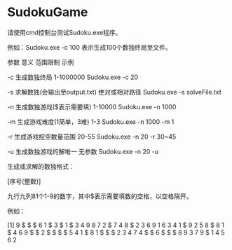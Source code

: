 # SudokuGame

请使用cmd控制台测试Sudoku.exe程序。

例如：Sudoku.exe -c 100 表示生成100个数独终局至文件。

参数         意义                                        范围限制                                     示例

-c        生成数独终局                             1-1000000                          Sudoku.exe -c 20

-s        求解数独(会输出至output.txt) 绝对或相对路径                  Sudoku.exe -s solveFile.txt 

-n        生成数独游戏($表示需要填)     1-10000                              Sudoku.exe -n 1000

-m       生成游戏难度(1简单，3难)       1-3                                      Sudoku.exe -n 1000 -m 1

-r         生成游戏挖空数量范围              20-55                                  Sudoku.exe -n 20 -r 30~45

-u        生成数独游戏的解唯一              无参数                                 Sudoku.exe -n 20 -u

生成或求解的数独格式：

[序号(整数)]

九行九列81个1-9的数字，其中$表示需要填数的空格，以空格隔开。

例如：

[1]
9 $ $ $ 6 1 $ 3 $ 
1 $ 3 4 9 8 7 2 $ 
7 4 8 $ 2 3 6 9 1 
6 3 4 1 $ 9 2 5 8 
$ 8 1 $ 4 6 9 $ $ 
2 $ $ $ $ 5 4 1 $ 
8 1 $ $ $ 2 3 4 7 
4 $ $ 6 $ $ $ 8 9 
3 7 9 $ 1 4 5 6 2

